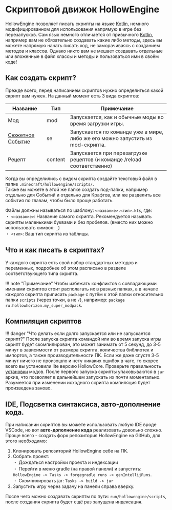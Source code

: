 # Скриптовой движок HollowEngine

HollowEngine позволяет писать скрипты на языке [Kotlin](https://kotlinlang.org/), немного модифицированном для использования напрямую в игре без перезапусков. Сам язык немного отличается от привычного [Kotlin](https://kotlinlang.org/), например вам не обязательно создавать какие либо методы, здесь вы можете напрямую начать писать код, не заморачиваясь с созданием методов и классов. Однако никто вам не мешает создавать отдельные или вложенные в файл классы и методы и пользоваться ими в своём коде!

## Как создать скрипт?

Прежде всего, перед написанием скриптов нужно определиться какой скрипт вам нужен. На данный момент есть 3 вида скриптов:


| Название | Тип | Примечание |
| --- |--- | --- |
| Мод | mod | Запускается, как и обычные моды во время загрузки игры. |
| [Сюжетное Событие](story_events.md) | se | Запускается по команде уже в мире, либо же его можно запустить из mod-скрипта. |
| Рецепт | content | Запускается при перезагрузке рецептов (и команде /reload соответственно) |

Когда вы определились с видом скрипта создайте текстовый файл в папке `.minecraft/hollowengine/scripts/`. <br>
Также вы можете в этой же папке создать под-папки, например отдельно для Событий и отдельно для Крафтов, или же разделить все события по главам, чтобы было проще работать.

Файлы должны называться по шаблону: `<название>.<тип>.kts`, где: <br>
・ `<название>`: Название самого скрипта. Рекомендуется называть скрипты маленькими буквами и без пробелов. (вместо них можно использовать символ: `_`) <br>
・ `<тип>`: Ваш тип скрипта из таблицы. <br>

## Что и как писать в скриптах?

У каждого скрипта есть свой набор стандартных методов и переменных, подробнее об этом расписано в разделе соответствующего типа скрипта.

!!! note "Примечание"
    Чтобы избежать конфликтов с совпадающими именами скриптов стоит располагать их в разных папках, а в начале каждого скрипта приписать `package` с путём к этой папки относительно папки `scripts` (через точки, а не `/`), например: `package ru.hollowhorizon.my_super_modpack`.

## Компиляция скриптов

!!! danger "Что делать если долго запускается или не запускается скрипт?"
    После запуска скрипта командой или во время запуска игры скрипт будет скомпилирован, это может занимать от 5 секунд, до 3-5 минут в зависимости от размера скрипта, количества библиотек и импортов, а также производительности ПК. Если же даже спустя 3-5 минут ничего не произошло и нету никаких ошибок в чате, то скорее всего вы установили lite версию HollowCore. Проверьте правильность [установки](../../install) модов.
    После первого запуска скрипты упаковываются в `jar` архив, что позволяет в дальнейшем запускать их почти моментально. Разумеется при изменении исходного скрипта компиляция будет произведена заново.

## IDE, Подсветка синтаксиса, авто-дополнение кода.

При написании скриптов вы можете использовать любую IDE вроде VSCode, но вот **авто-дополнение кода** реализовать довольно сложно.
Проще всего - создать форк репозитория HollowEngine на GitHub, для этого необходимо: <br>
1. Клонировать репозиторий HollowEngine себе на ПК. <br>
2. Собрать проект: <br>
・ Дождаться настройки проекта и индексации <br>
・ Перейти в меню gradle (на правой панели) и запустить: `HollowEngine -> Tasks -> forgegradle runs -> genIntellijRuns`. <br>
・ Скомпилировать jar: `Tasks -> build -> jar`  <br>
3. Запустить игру через задачу на панели справа вверху. <br>

После чего можно создавать скрипты по пути: `run/hollowengine/scripts`, после создания скрипта будет ещё раз запущена индексация.